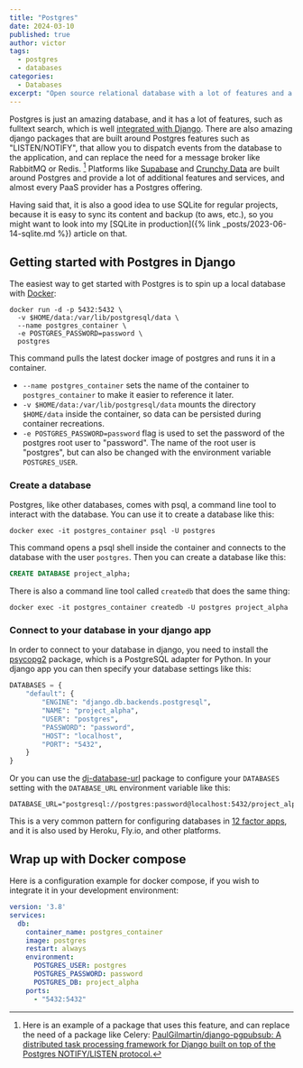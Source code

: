 ```yaml
---
title: "Postgres"
date: 2024-03-10
published: true
author: victor
tags:
  - postgres
  - databases
categories:
  - Databases
excerpt: "Open source relational database with a lot of features and a big community. It is well supported by Django and has a lot of tools and packages around it."
---
```


Postgres is just an amazing database, and it has a lot of features, such as fulltext search, which is well [integrated with Django](https://docs.djangoproject.com/en/dev/ref/contrib/postgres/search/).
There are also amazing django packages that are built around Postgres features such as "LISTEN/NOTIFY", 
that allow you to dispatch events from the database to the application, and can replace the need for a message broker like RabbitMQ or Redis. [^listennotify]
Platforms like [Supabase](https://supabase.com/) and [Crunchy Data](https://www.crunchydata.com/) are built around Postgres and provide a lot of additional features and services, and almost every PaaS provider has a Postgres offering.

Having said that, it is also a good idea to use SQLite for regular projects, because it is easy to sync its content and backup (to aws, etc.), so you might want to look into my [SQLite in production]({% link _posts/2023-06-14-sqlite.md %}) article on that.

## Getting started with Postgres in Django

The easiest way to get started with Postgres is to spin up a local database with [Docker](https://docs.docker.com/get-docker/):

```shell
docker run -d -p 5432:5432 \
  -v $HOME/data:/var/lib/postgresql/data \
  --name postgres_container \
  -e POSTGRES_PASSWORD=password \
  postgres
```

This command pulls the latest docker image of postgres and runs it in a container.
* `--name postgres_container` sets the name of the container to `postgres_container` to make it easier to reference it later.
* `-v $HOME/data:/var/lib/postgresql/data` mounts the directory `$HOME/data` inside the container, so data can be persisted during container recreations.
* `-e POSTGRES_PASSWORD=password` flag is used to set the password of the postgres root user to "password". The name of the root user is "postgres", but can also be changed with the environment variable `POSTGRES_USER`.

### Create a database

Postgres, like other databases, comes with psql, a command line tool to interact with the database.
You can use it to create a database like this:

```shell
docker exec -it postgres_container psql -U postgres
```

This command opens a psql shell inside the container and connects to the database with the user `postgres`.
Then you can create a database like this:

```sql
CREATE DATABASE project_alpha;
```

There is also a command line tool called `createdb` that does the same thing:

```shell
docker exec -it postgres_container createdb -U postgres project_alpha
```

### Connect to your database in your django app

In order to connect to your database in django, you need to install the [psycopg2](https://pypi.org/project/psycopg2/) package, which is a PostgreSQL adapter for Python.
In your django app you can then specify your database settings like this:

```python
DATABASES = {
    "default": {
        "ENGINE": "django.db.backends.postgresql",
        "NAME": "project_alpha",
        "USER": "postgres",
        "PASSWORD": "password",
        "HOST": "localhost",
        "PORT": "5432",
    }
}
```

Or you can use the [dj-database-url](https://pypi.org/project/dj-database-url/) package to configure your `DATABASES` setting with the `DATABASE_URL` environment variable like this:

```
DATABASE_URL="postgresql://postgres:password@localhost:5432/project_alpha"
```

This is a very common pattern for configuring databases in [12 factor apps](https://12factor.net/), and it is also used by Heroku, Fly.io, and other platforms.

## Wrap up with Docker compose

Here is a configuration example for docker compose, if you wish to integrate it in your development environment:

```yml
version: '3.8'
services:
  db:
    container_name: postgres_container
    image: postgres
    restart: always
    environment:
      POSTGRES_USER: postgres
      POSTGRES_PASSWORD: password
      POSTGRES_DB: project_alpha
    ports:
      - "5432:5432"
```

[^listennotify]: Here is an example of a package that uses this feature, and can replace the need of a package like Celery: [PaulGilmartin/django-pgpubsub: A distributed task processing framework for Django built on top of the Postgres NOTIFY/LISTEN protocol.](https://github.com/PaulGilmartin/django-pgpubsub)
